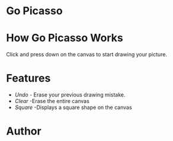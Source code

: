 # Go Picasso
# How Go Picasso Works
Click and press down on the canvas to start drawing your picture.
# Features
- *Undo*  - Erase your previous drawing mistake.
- *Clear*
 -Erase the entire canvas
- *Square*
 -Displays a square shape on the canvas
# Author
